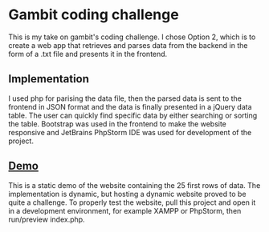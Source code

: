 # Gambit coding challenge
This is my take on gambit's coding challenge. I chose Option 2, which is to create a web app that retrieves and parses data from the backend in the form of a .txt file and presents it in the frontend.

## Implementation
I used php for parising the data file, then the parsed data is sent to the frontend in JSON format and the data is finally presented in a jQuery data table. The user can quickly find specific data by either searching or sorting the table. Bootstrap was used in the frontend to make the website responsive and JetBrains PhpStorm IDE was used for development of the project.

## [Demo](https://it-teaching-abo-akademi.github.io/csdewas-project-1-jiwester/Challenge/html/index.html)
This is a static demo of the website containing the 25 first rows of data. The implementation is dynamic, but hosting a dynamic website proved to be quite a challenge. To properly test the website, pull this project and open it in a development environment, for example XAMPP or PhpStorm, then run/preview index.php.
